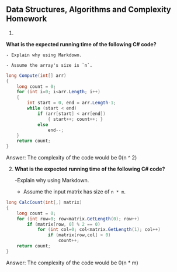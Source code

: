 ## Data Structures, Algorithms and Complexity Homework

1. 
**What is the expected running time of the following C# code?**
  
	- Explain why using Markdown.
  
	- Assume the array's size is `n`.

```cs  
long Compute(int[] arr)
{
    long count = 0;
    for (int i=0; i<arr.Length; i++)
    {
        int start = 0, end = arr.Length-1;
        while (start < end)
            if (arr[start] < arr[end])
                { start++; count++; }
            else 
                end--;
    }
	return count;
}
```

Answer: The complexity of the code would be 0(n ^ 2) 



2. **What is the expected running time of the following C# code?**
  
	-Explain why using Markdown.
  
	- Assume the input matrix has size of `n * m`.

```cs   
long CalcCount(int[,] matrix)
{
    long count = 0;
    for (int row=0; row<matrix.GetLength(0); row++)
        if (matrix[row, 0] % 2 == 0)
            for (int col=0; col<matrix.GetLength(1); col++)
                if (matrix[row,col] > 0)
                    count++;
    return count;
}
```

Answer: The complexity of the code would be 0(n * m)
